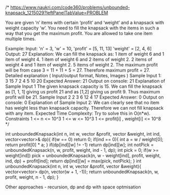 /*
https://www.naukri.com/code360/problems/unbounded-knapsack_1215029?leftPanelTabValue=PROBLEM

You are given ‘n’ items with certain ‘profit’ and ‘weight’ and a knapsack with weight capacity ‘w’.
You need to fill the knapsack with the items in such a way that you get the maximum profit. You are allowed to take one item multiple times.

Example:
Input: 
'n' = 3, 'w' = 10, 
'profit' = [5, 11, 13]
'weight' = [2, 4, 6]
Output: 27
Explanation:
We can fill the knapsack as:
1 item of weight 6 and 1 item of weight 4.
1 item of weight 6 and 2 items of weight 2.
2 items of weight 4 and 1 item of weight 2.
5 items of weight 2.
The maximum profit will be from case 3 = 11 + 11 + 5 = 27. Therefore maximum profit = 27.
Detailed explanation ( Input/output format, Notes, Images )
Sample Input 1:
3 15
7 2 4
5 10 20
Expected Answer:
21
Output on console:
21
Explanation of Sample Input 1
The given knapsack capacity is 15. We can fill the knapsack as [1, 1, 1] giving us profit 21 and as [1,2] giving us profit 9. Thus maximum profit will be 21.
Sample Input 2
2 3
6 12
4 17
Expected Answer:
0
Output on console:
0
Explanation of Sample Input 2:
We can clearly see that no item has weight less than knapsack capacity. Therefore we can not fill knapsack with any item.
Expected Time Complexity:
Try to solve this in O(n*w).
Constraints
1 <= n <= 10^3
1 <= w <= 10^3
1 <= profit[i] , weight[i] <= 10^8
*/

int unboundedKnapsack(int n, int w, vector<int> &profit, vector<int> &weight, int ind, vector<vector<int>>& dp){
    if(w == 0) return 0;
    if(ind == 0){
        int a = w / weight[0];
        return profit[0] * a;
    }
    if(dp[ind][w] != -1) return dp[ind][w];
    int notPick = unboundedKnapsack(n, w, profit, weight, ind - 1, dp);
    int pick = 0;
    if(w >= weight[ind]) pick = unboundedKnapsack(n, w - weight[ind], profit, weight, ind, dp) + profit[ind];
    return dp[ind][w] = max(pick, notPick);
}
int unboundedKnapsack(int n, int w, vector<int> &profit, vector<int> &weight){
    vector<vector<int>> dp(n, vector<int>(w + 1, -1));
    return unboundedKnapsack(n, w, profit, weight, n - 1, dp);
}

Other approaches - recursion, dp and dp with space optmisation